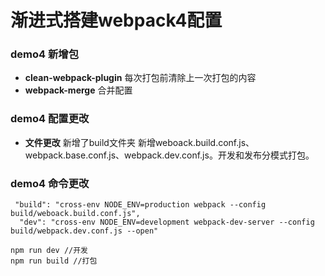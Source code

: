 # 渐进式搭建webpack4配置

### demo4 新增包 
* **clean-webpack-plugin**
每次打包前清除上一次打包的内容
* **webpack-merge**
合并配置

### demo4 配置更改

* **文件更改**
新增了build文件夹
新增weboack.build.conf.js、webpack.base.conf.js、webpack.dev.conf.js。开发和发布分模式打包。

### demo4 命令更改
```
 "build": "cross-env NODE_ENV=production webpack --config build/weboack.build.conf.js",
  "dev": "cross-env NODE_ENV=development webpack-dev-server --config build/webpack.dev.conf.js --open"
```


```
npm run dev //开发
npm run build //打包
```